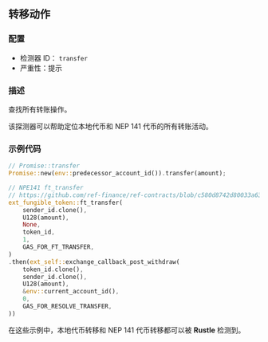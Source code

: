 ## 转移动作

### 配置

* 检测器 ID： `transfer`
* 严重性：提示

### 描述

查找所有转账操作。

该探测器可以帮助定位本地代币和 NEP 141 代币的所有转账活动。

### 示例代码

```rust
// Promise::transfer
Promise::new(env::predecessor_account_id()).transfer(amount);
```

```rust
// NPE141 ft_transfer
// https://github.com/ref-finance/ref-contracts/blob/c580d8742d80033a630a393180163ab70f9f3c94/ref-exchange/src/account_deposit.rs#L446
ext_fungible_token::ft_transfer(
    sender_id.clone(),
    U128(amount),
    None,
    token_id,
    1,
    GAS_FOR_FT_TRANSFER,
)
.then(ext_self::exchange_callback_post_withdraw(
    token_id.clone(),
    sender_id.clone(),
    U128(amount),
    &env::current_account_id(),
    0,
    GAS_FOR_RESOLVE_TRANSFER,
))
```

在这些示例中，本地代币转移和 NEP 141 代币转移都可以被 **Rustle** 检测到。